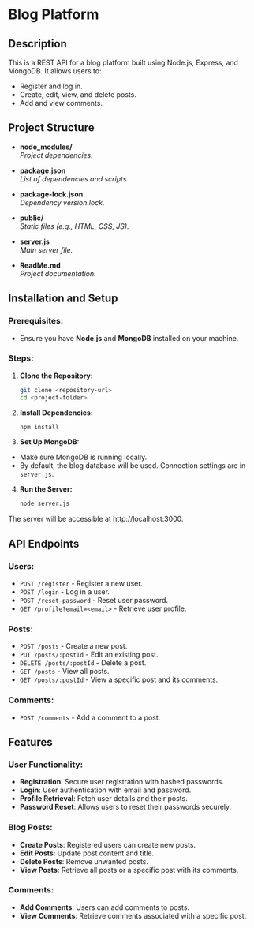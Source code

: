 # Blog Platform

## Description
This is a REST API for a blog platform built using Node.js, Express, and MongoDB. It allows users to:
- Register and log in.
- Create, edit, view, and delete posts.
- Add and view comments.

## Project Structure

- **node_modules/**  
  *Project dependencies.*

- **package.json**  
  *List of dependencies and scripts.*

- **package-lock.json**  
  *Dependency version lock.*

- **public/**  
  *Static files (e.g., HTML, CSS, JS).*

- **server.js**  
  *Main server file.*

- **ReadMe.md**  
  *Project documentation.*

## Installation and Setup
### Prerequisites:
- Ensure you have **Node.js** and **MongoDB** installed on your machine.

### Steps:
1. **Clone the Repository**:
   ```bash
   git clone <repository-url>
   cd <project-folder>
   ```
2. **Install Dependencies:**
    ```bash
    npm install
    ```
3. **Set Up MongoDB:**
- Make sure MongoDB is running locally.
- By default, the blog database will be used. Connection settings are in `server.js`.
4. **Run the Server:**
    ```bash
    node server.js 
    ```
The server will be accessible at http://localhost:3000.

## API Endpoints
### Users:
- `POST /register` - Register a new user.
- `POST /login` - Log in a user.
- `POST /reset-password` - Reset user password.
- `GET /profile?email=<email>` - Retrieve user profile.

### Posts:
- `POST /posts` - Create a new post.
- `PUT /posts/:postId` - Edit an existing post.
- `DELETE /posts/:postId` - Delete a post.
- `GET /posts` - View all posts.
- `GET /posts/:postId` - View a specific post and its comments.

### Comments:
- `POST /comments` - Add a comment to a post.


## Features
### User Functionality:
- **Registration**: Secure user registration with hashed passwords.
- **Login**: User authentication with email and password.
- **Profile Retrieval**: Fetch user details and their posts.
- **Password Reset**: Allows users to reset their passwords securely.

### Blog Posts:
- **Create Posts**: Registered users can create new posts.
- **Edit Posts**: Update post content and title.
- **Delete Posts**: Remove unwanted posts.
- **View Posts**: Retrieve all posts or a specific post with its comments.

### Comments:
- **Add Comments**: Users can add comments to posts.
- **View Comments**: Retrieve comments associated with a specific post.